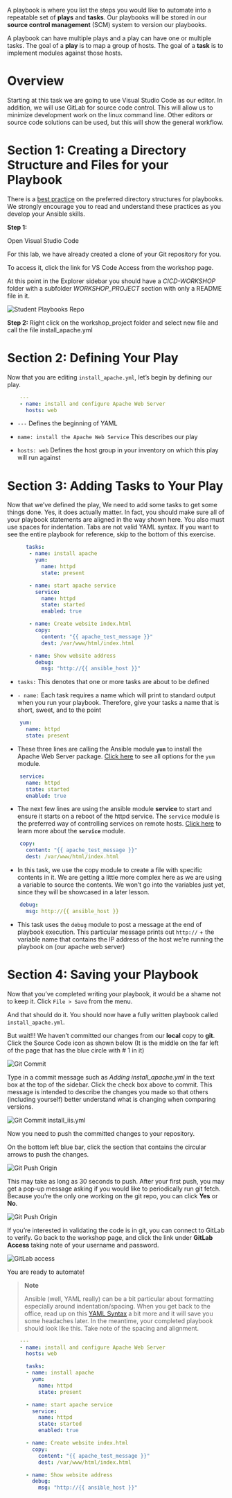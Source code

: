 A playbook is where you list the steps you would like to automate into a repeatable set of **plays** and **tasks**. Our playbooks will be stored in our **source control management** (SCM) system to version our
playbooks.

A playbook can have multiple plays and a play can have one or multiple
tasks. The goal of a **play** is to map a group of hosts. The goal of a
**task** is to implement modules against those hosts.


Overview
========

Starting at this task we are going to use Visual Studio Code as our
editor. In addition, we will use GitLab for source code control. This
will allow us to minimize development work on the linux command line.
Other editors or source code solutions can be used, but this will show
the general workflow.

Section 1: Creating a Directory Structure and Files for your Playbook
=====================================================================

There is a [best
practice](http://docs.ansible.com/ansible/playbooks_best_practices.html)
on the preferred directory structures for playbooks. We strongly
encourage you to read and understand these practices as you develop your
Ansible skills.

**Step 1:**

Open Visual Studio Code

For this lab, we have already created a clone of your Git repository for
you.

To access it, click the link for VS Code Access from the workshop page.

At this point in the Explorer sidebar you should have a *CICD-WORKSHOP* folder with a subfolder *WORKSHOP_PROJECT*
section with only a README file in it.

![Student Playbooks Repo](images/3-vscode-open-folder.png)

**Step 2:** Right click on the workshop_project folder and select new file and call the file install_apache.yml

Section 2: Defining Your Play
=============================

Now that you are editing `install_apache.yml`, let’s begin by defining our play.

```yaml
    ---
    - name: install and configure Apache Web Server
      hosts: web
```

- `---` Defines the beginning of YAML

- `name: install the Apache Web Service` This describes our play

- `hosts: web` Defines the host group in your inventory on which this
  play will run against

Section 3: Adding Tasks to Your Play
====================================

Now that we’ve defined the play, We need to add some tasks to get some
things done.
Yes, it does actually matter. In fact, you should make sure all of your
playbook statements are aligned in the way shown here. You also must use
spaces for indentation. Tabs are not valid YAML syntax.
If you want to see the entire playbook for reference, skip to the bottom
of this exercise.

<!-- {% raw %} -->
```yaml
      tasks:
       - name: install apache
         yum:
           name: httpd
           state: present

       - name: start apache service
         service:
           name: httpd
           state: started
           enabled: true

       - name: Create website index.html
         copy:
           content: "{{ apache_test_message }}"
           dest: /var/www/html/index.html

       - name: Show website address
         debug:
           msg: "http://{{ ansible_host }}"
```
<!-- {% endraw %} -->

- `tasks:` This denotes that one or more tasks are about to be defined

- `- name:` Each task requires a name which will print to standard
  output when you run your playbook. Therefore, give your tasks a name
  that is short, sweet, and to the point

<!-- -->

```yaml
    yum:
      name: httpd
      state: present
```

- These three lines are calling the Ansible module **`yum`** to
  install the Apache Web Server package. [Click
  here](http://docs.ansible.com/ansible/latest/yum_module.html)
  to see all options for the `yum` module.

<!-- -->
```yaml
    service:
      name: httpd
      state: started
      enabled: true
```

- The next few lines are using the ansible module **service** to
  start and ensure it starts on a reboot of the httpd service. The `service` module is the preferred way
  of controlling services on remote hosts. [Click
  here](http://docs.ansible.com/ansible/latest/service_module.html)
  to learn more about the **`service`** module.

<!-- {% raw %} -->
```yaml
    copy:
      content: "{{ apache_test_message }}"
      dest: /var/www/html/index.html
```
<!-- {% endraw %} -->

- In this task, we use the copy module to create a file with
  specific contents in it. We are getting a little more complex here
  as we are using a variable to source the contents. We won’t go into
  the variables just yet, since they will be showcased in a later
  lesson.

<!-- {% raw %} -->
```yaml
    debug:
      msg: http://{{ ansible_host }}
```
<!-- {% endraw %} -->

- This task uses the `debug` module to post a message at the end of playbook execution. This particular message prints out `http://` + the variable name that contains the IP address of the host we're running the playbook on (our apache web server)

Section 4: Saving your Playbook
===============================

Now that you’ve completed writing your playbook, it would be a shame not
to keep it. Click `File > Save` from the menu.

And that should do it. You should now have a fully written playbook
called `install_apache.yml`.

But wait!!! We haven’t committed our changes from our **local** copy to
**git**. Click the Source Code icon as shown below (It is the middle on
the far left of the page that has the blue circle with \# 1 in it)

![Git Commit](images/3-vscode-click-commit.png)

Type in a commit message such as *Adding install\_apache.yml* in the text
box at the top of the sidebar. Click the check box above to commit. This
message is intended to describe the changes you made so that others
(including yourself) better understand what is changing when comparing
versions.

![Git Commit install\_iis.yml](images/3-vscode-commit.png)

Now you need to push the committed changes to your repository.

On the bottom left blue bar, click the section that contains the
circular arrows to push the changes.

![Git Push Origin](images/3-vscode-push.png)

This may take as long as 30 seconds to push. After your first push, you
may get a pop-up message asking if you would like to periodically run
git fetch. Because you’re the only one working on the git repo, you can
click **Yes** or **No**.

![Git Push Origin](images/3-vscode-push-initial-pop-up.png)

If you’re interested in validating the code is in git, you can connect
to GitLab to verify. Go back to the workshop page, and click the link under **GitLab Access** taking note of your username and password.

![GitLab access](images/3-vscode-gitlab-access.png)

You are ready to automate!

> **Note**
>
> Ansible (well, YAML really) can be a bit particular about formatting
> especially around indentation/spacing. When you get back to the
> office, read up on this [YAML
> Syntax](http://docs.ansible.com/ansible/YAMLSyntax.html) a bit more
> and it will save you some headaches later. In the meantime, your
> completed playbook should look like this. Take note of the spacing and
> alignment.

<!-- {% raw %} -->
```yaml
    ---
    - name: install and configure Apache Web Server
      hosts: web

      tasks:
      - name: install apache
        yum:
          name: httpd
          state: present

      - name: start apache service
        service:
          name: httpd
          state: started
          enabled: true

      - name: Create website index.html
        copy:
          content: "{{ apache_test_message }}"
          dest: /var/www/html/index.html

      - name: Show website address
        debug:
          msg: "http://{{ ansible_host }}"
```
<!-- {% endraw %} -->
